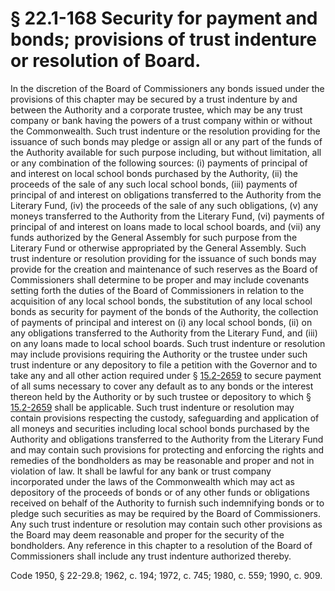 # § 22.1-168 Security for payment and bonds; provisions of trust indenture or resolution of Board.

<p>In the discretion of the Board of Commissioners any bonds issued under the provisions of this chapter may be secured by a trust indenture by and between the Authority and a corporate trustee, which may be any trust company or bank having the powers of a trust company within or without the Commonwealth. Such trust indenture or the resolution providing for the issuance of such bonds may pledge or assign all or any part of the funds of the Authority available for such purpose including, but without limitation, all or any combination of the following sources: (i) payments of principal of and interest on local school bonds purchased by the Authority, (ii) the proceeds of the sale of any such local school bonds, (iii) payments of principal of and interest on obligations transferred to the Authority from the Literary Fund, (iv) the proceeds of the sale of any such obligations, (v) any moneys transferred to the Authority from the Literary Fund, (vi) payments of principal of and interest on loans made to local school boards, and (vii) any funds authorized by the General Assembly for such purpose from the Literary Fund or otherwise appropriated by the General Assembly. Such trust indenture or resolution providing for the issuance of such bonds may provide for the creation and maintenance of such reserves as the Board of Commissioners shall determine to be proper and may include covenants setting forth the duties of the Board of Commissioners in relation to the acquisition of any local school bonds, the substitution of any local school bonds as security for payment of the bonds of the Authority, the collection of payments of principal and interest on (i) any local school bonds, (ii) on any obligations transferred to the Authority from the Literary Fund, and (iii) on any loans made to local school boards. Such trust indenture or resolution may include provisions requiring the Authority or the trustee under such trust indenture or any depository to file a petition with the Governor and to take any and all other action required under § <a href='http://law.lis.virginia.gov/vacode/15.2-2659/'>15.2-2659</a> to secure payment of all sums necessary to cover any default as to any bonds or the interest thereon held by the Authority or by such trustee or depository to which § <a href='http://law.lis.virginia.gov/vacode/15.2-2659/'>15.2-2659</a> shall be applicable. Such trust indenture or resolution may contain provisions respecting the custody, safeguarding and application of all moneys and securities including local school bonds purchased by the Authority and obligations transferred to the Authority from the Literary Fund and may contain such provisions for protecting and enforcing the rights and remedies of the bondholders as may be reasonable and proper and not in violation of law. It shall be lawful for any bank or trust company incorporated under the laws of the Commonwealth which may act as depository of the proceeds of bonds or of any other funds or obligations received on behalf of the Authority to furnish such indemnifying bonds or to pledge such securities as may be required by the Board of Commissioners. Any such trust indenture or resolution may contain such other provisions as the Board may deem reasonable and proper for the security of the bondholders. Any reference in this chapter to a resolution of the Board of Commissioners shall include any trust indenture authorized thereby.</p><p>Code 1950, § 22-29.8; 1962, c. 194; 1972, c. 745; 1980, c. 559; 1990, c. 909.</p>